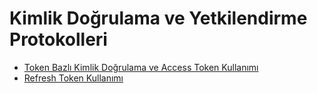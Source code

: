 # Kimlik Doğrulama ve Yetkilendirme Protokolleri

- [Token Bazlı Kimlik Doğrulama ve Access Token Kullanımı](../1-token-bazlı-kimlik-dogrulama)
- [Refresh Token Kullanımı](../2-refresh-token-kullanımı)